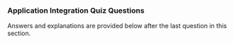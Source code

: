 ### Application Integration Quiz Questions

Answers and explanations are provided below after the last question in this
section.

